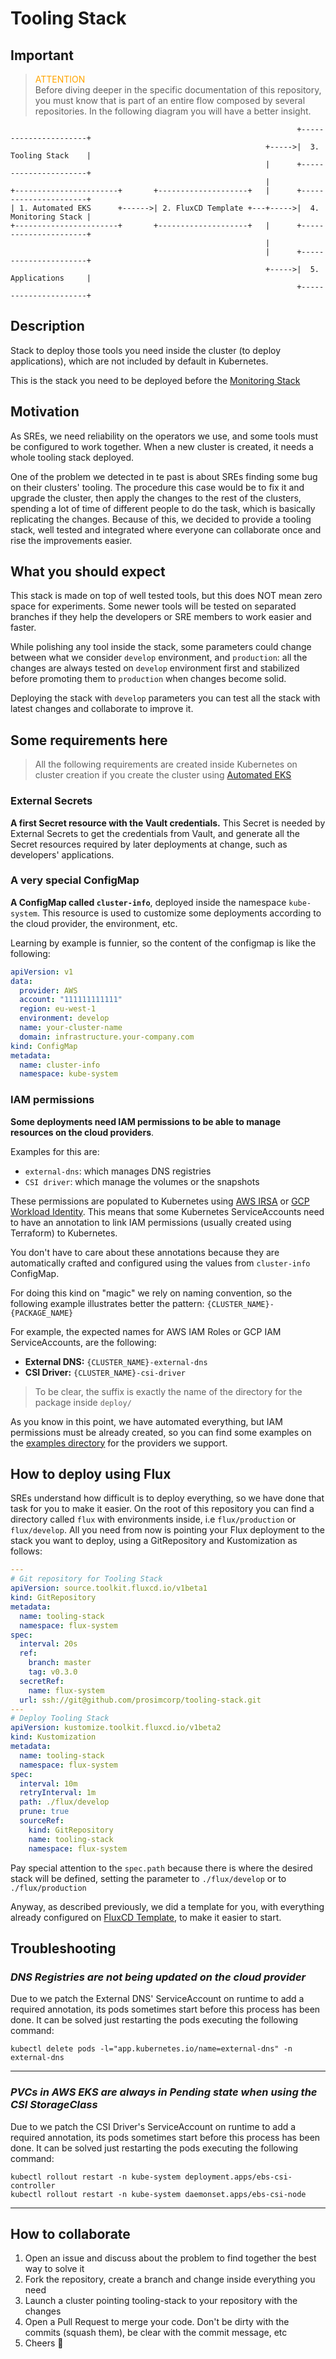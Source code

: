 # Tooling Stack

## Important

> <div style="color: orange">ATTENTION</div>
> Before diving deeper in the specific documentation of this repository, you must know that is part of an entire flow
> composed by several repositories. In the following diagram you will have a better insight.

```text
                                                                +----------------------+
                                                         +----->|  3. Tooling Stack    |
                                                         |      +----------------------+
                                                         |
+-----------------------+       +--------------------+   |      +----------------------+
| 1. Automated EKS      +------>| 2. FluxCD Template +---+----->|  4. Monitoring Stack |
+-----------------------+       +--------------------+   |      +----------------------+
                                                         |
                                                         |      +----------------------+
                                                         +----->|  5. Applications     |
                                                                +----------------------+
```

## Description

Stack to deploy those tools you need inside the cluster (to deploy applications), which are not included by default
in Kubernetes.

This is the stack you need to be deployed before the
[Monitoring Stack](https://github.com/prosimcorp/monitoring-stack)

## Motivation

As SREs, we need reliability on the operators we use, and some tools must be configured to work together.
When a new cluster is created, it needs a whole tooling stack deployed.

One of the problem we detected in te past is about SREs finding some bug on their clusters' tooling. The procedure this
case would be to fix it and upgrade the cluster, then apply the changes to the rest of the clusters, spending a lot of time of
different people to do the task, which is basically replicating the changes. Because of this, we decided to
provide a tooling stack, well tested and integrated where everyone can collaborate once and rise the improvements
easier.

## What you should expect

This stack is made on top of well tested tools, but this does NOT mean zero space for experiments.
Some newer tools will be tested on separated branches if they help the developers or SRE members to work easier and faster.

While polishing any tool inside the stack, some parameters could change between what we consider `develop` environment, and
`production`: all the changes are always tested on `develop` environment first and stabilized before promoting them to `production`
when changes become solid.

Deploying the stack with `develop` parameters you can test all the stack with latest changes and collaborate to improve it.

## Some requirements here

> All the following requirements are created inside Kubernetes on cluster creation if you create the cluster using
> [Automated EKS](https://github.com/prosimcorp/automated-eks)

### External Secrets

**A first Secret resource with the Vault credentials.** This Secret is needed by External Secrets to get the credentials
from Vault, and generate all the Secret resources required by later deployments at change, such as developers' applications.

### A very special ConfigMap

**A ConfigMap called `cluster-info`**, deployed inside the namespace `kube-system`. This resource is used to customize
some deployments according to the cloud provider, the environment, etc.

Learning by example is funnier, so the content of the configmap is like the following:

```yaml
apiVersion: v1
data:
  provider: AWS
  account: "111111111111"
  region: eu-west-1
  environment: develop
  name: your-cluster-name
  domain: infrastructure.your-company.com
kind: ConfigMap
metadata:
  name: cluster-info
  namespace: kube-system
```

### IAM permissions

**Some deployments need IAM permissions to be able to manage resources on the cloud providers**.

Examples for this are:

- `external-dns`: which manages DNS registries
- `CSI driver`: which manage the volumes or the snapshots

These permissions are populated to Kubernetes using
[AWS IRSA](https://docs.aws.amazon.com/eks/latest/userguide/iam-roles-for-service-accounts.html) or
[GCP Workload Identity](https://cloud.google.com/kubernetes-engine/docs/how-to/workload-identity).
This means that some Kubernetes ServiceAccounts need to have an annotation to link IAM permissions
(usually created using Terraform) to Kubernetes.

You don't have to care about these annotations because they are automatically crafted and configured using the values
from `cluster-info` ConfigMap.

For doing this kind on "magic" we rely on naming convention, so the following example illustrates better
the pattern: `{CLUSTER_NAME}-{PACKAGE_NAME}`

For example, the expected names for AWS IAM Roles or GCP IAM ServiceAccounts, are the following:

- **External DNS:** `{CLUSTER_NAME}-external-dns`
- **CSI Driver:** `{CLUSTER_NAME}-csi-driver`

> To be clear, the suffix is exactly the name of the directory for the package inside `deploy/`

As you know in this point, we have automated everything, but IAM permissions must be already created,
so you can find some examples on the [examples directory](./examples/README.md) for the providers we support.

## How to deploy using Flux

SREs understand how difficult is to deploy everything, so we have done that task for you to make it easier.
On the root of this repository you can find a directory called `flux` with environments inside, i.e `flux/production` or
`flux/develop`. All you need from now is pointing your Flux deployment to the stack you want to deploy, using a GitRepository
and Kustomization as follows:

```yaml
---
# Git repository for Tooling Stack
apiVersion: source.toolkit.fluxcd.io/v1beta1
kind: GitRepository
metadata:
  name: tooling-stack
  namespace: flux-system
spec:
  interval: 20s
  ref:
    branch: master
    tag: v0.3.0
  secretRef:
    name: flux-system
  url: ssh://git@github.com/prosimcorp/tooling-stack.git
---
# Deploy Tooling Stack
apiVersion: kustomize.toolkit.fluxcd.io/v1beta2
kind: Kustomization
metadata:
  name: tooling-stack
  namespace: flux-system
spec:
  interval: 10m
  retryInterval: 1m
  path: ./flux/develop
  prune: true
  sourceRef:
    kind: GitRepository
    name: tooling-stack
    namespace: flux-system
```

Pay special attention to the `spec.path` because there is where the desired stack will be defined, setting
the parameter to `./flux/develop` or to `./flux/production`

Anyway, as described previously, we did a template for you, with everything already configured on
[FluxCD Template](https://github.com/prosimcorp/fluxcd-template), to make it easier to start.

## Troubleshooting

### _DNS Registries are not being updated on the cloud provider_

Due to we patch the External DNS' ServiceAccount on runtime to add a required annotation, its pods sometimes start
before this process has been done. It can be solved just restarting the pods executing the following command:

```console
kubectl delete pods -l="app.kubernetes.io/name=external-dns" -n external-dns
```

---

### _PVCs in AWS EKS are always in Pending state when using the CSI StorageClass_

Due to we patch the CSI Driver's ServiceAccount on runtime to add a required annotation, its pods sometimes start
before this process has been done. It can be solved just restarting the pods executing the following command:

```console
kubectl rollout restart -n kube-system deployment.apps/ebs-csi-controller
kubectl rollout restart -n kube-system daemonset.apps/ebs-csi-node
```

---

## How to collaborate

1. Open an issue and discuss about the problem to find together the best way to solve it
2. Fork the repository, create a branch and change inside everything you need
3. Launch a cluster pointing tooling-stack to your repository with the changes
4. Open a Pull Request to merge your code. Don't be dirty with the commits (squash them), be clear with the commit message, etc
5. Cheers 🎉
